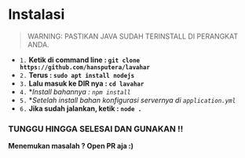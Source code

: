 # Instalasi

> WARNING: PASTIKAN JAVA SUDAH TERINSTALL DI PERANGKAT ANDA.

- `1.` **Ketik di command line : `git clone https://github.com/hansputera/lavahar`**
- `2.` **Terus : `sudo apt install nodejs`**
- `3.` **Lalu masuk ke DIR nya : `cd lavahar`**
- `4.` **Install bahannya : `npm install`*
- `5.` **Setelah install bahan konfigurasi servernya di `application.yml`*
- `6.` **Jika sudah jalankan, ketik : `node .`**

### TUNGGU HINGGA SELESAI DAN GUNAKAN !!

**Menemukan masalah ? Open PR aja :)**
